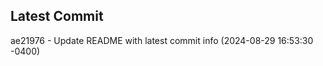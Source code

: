 
## Latest Commit
ae21976 - Update README with latest commit info (2024-08-29 16:53:30 -0400) <Yunxi-Zhou>
